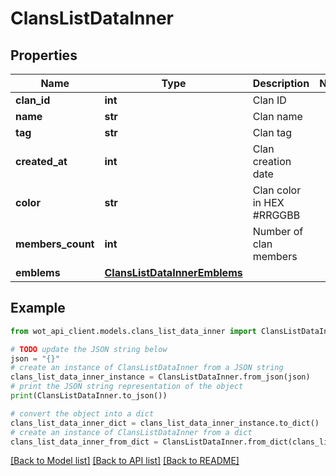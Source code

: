 # ClansListDataInner


## Properties

Name | Type | Description | Notes
------------ | ------------- | ------------- | -------------
**clan_id** | **int** | Clan ID | 
**name** | **str** | Clan name | 
**tag** | **str** | Clan tag | 
**created_at** | **int** | Clan creation date | 
**color** | **str** | Clan color in HEX #RRGGBB | 
**members_count** | **int** | Number of clan members | 
**emblems** | [**ClansListDataInnerEmblems**](ClansListDataInnerEmblems.md) |  | 

## Example

```python
from wot_api_client.models.clans_list_data_inner import ClansListDataInner

# TODO update the JSON string below
json = "{}"
# create an instance of ClansListDataInner from a JSON string
clans_list_data_inner_instance = ClansListDataInner.from_json(json)
# print the JSON string representation of the object
print(ClansListDataInner.to_json())

# convert the object into a dict
clans_list_data_inner_dict = clans_list_data_inner_instance.to_dict()
# create an instance of ClansListDataInner from a dict
clans_list_data_inner_from_dict = ClansListDataInner.from_dict(clans_list_data_inner_dict)
```
[[Back to Model list]](../README.md#documentation-for-models) [[Back to API list]](../README.md#documentation-for-api-endpoints) [[Back to README]](../README.md)


